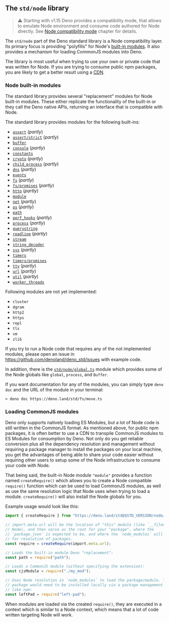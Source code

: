 ## The `std/node` library

> ⚠️ Starting with v1.15 Deno provides a compatibility mode, that allows to
> emulate Node environment and consume code authored for Node directly. See
> [Node compatibility mode](./compatibility_mode.md) chapter for details.

The `std/node` part of the Deno standard library is a Node compatibility layer.
Its primary focus is providing "polyfills" for Node's
[built-in modules](https://github.com/denoland/deno_std/tree/main/node#supported-builtins).
It also provides a mechanism for loading CommonJS modules into Deno.

The library is most useful when trying to use your own or private code that was
written for Node. If you are trying to consume public npm packages, you are
likely to get a better result using a [CDN](./cdns.md).

### Node built-in modules

The standard library provides several "replacement" modules for Node built-in
modules. These either replicate the functionality of the built-in or they call
the Deno native APIs, returning an interface that is compatible with Node.

The standard library provides modules for the following built-ins:

- [`assert`](https://doc.deno.land/https://deno.land/std/node/assert.ts)
  (_partly_)
- [`assert/strict`](https://doc.deno.land/https://deno.land/std/node/assert/strict.ts)
  (_partly_)
- [`buffer`](https://doc.deno.land/https://deno.land/std/node/buffer.ts)
- [`console`](https://doc.deno.land/https://deno.land/std/node/console.ts)
  (_partly_)
- [`constants`](https://doc.deno.land/https://deno.land/std/node/constants.ts)
- [`crypto`](https://doc.deno.land/https://deno.land/std/node/crypto.ts)
  (_partly_)
- [`child_process`](https://doc.deno.land/https://deno.land/std/node/child_process.ts)
  (_partly_)
- [`dns`](https://doc.deno.land/https://deno.land/std/node/dns.ts) (_partly_)
- [`events`](https://doc.deno.land/https://deno.land/std/node/events.ts)
- [`fs`](https://doc.deno.land/https://deno.land/std/node/fs.ts) (_partly_)
- [`fs/promises`](https://doc.deno.land/https://deno.land/std/node/fs/promises.ts)
  (_partly_)
- [`http`](https://doc.deno.land/https://deno.land/std/node/http.ts) (_partly_)
- [`module`](https://doc.deno.land/https://deno.land/std/node/module.ts)
- [`net`](https://doc.deno.land/https://deno.land/std/node/net.ts) (_partly_)
- [`os`](https://doc.deno.land/https://deno.land/std/node/os.ts) (_partly_)
- [`path`](https://doc.deno.land/https://deno.land/std/node/path.ts)
- [`perf_hooks`](https://doc.deno.land/https://deno.land/std/node/perf_hooks.ts)
  (_partly_)
- [`process`](https://doc.deno.land/https://deno.land/std/node/process.ts)
  (_partly_)
- [`querystring`](https://doc.deno.land/https://deno.land/std/node/querystring.ts)
- [`readline`](https://doc.deno.land/https://deno.land/std/node/readline.ts)
  (_partly_)
- [`stream`](https://doc.deno.land/https://deno.land/std/node/stream.ts)
- [`string_decoder`](https://doc.deno.land/https://deno.land/std/node/string_decoder.ts)
- [`sys`](https://doc.deno.land/https://deno.land/std/node/sys.ts) (_partly_)
- [`timers`](https://doc.deno.land/https://deno.land/std/node/timers.ts)
- [`timers/promises`](https://doc.deno.land/https://deno.land/std/node/timers/promises.ts)
- [`tty`](https://doc.deno.land/https://deno.land/std/node/tty.ts) (_partly_)
- [`url`](https://doc.deno.land/https://deno.land/std/node/url.ts) (_partly_)
- [`util`](https://doc.deno.land/https://deno.land/std/node/util.ts) (_partly_)
- [`worker_threads`](https://doc.deno.land/https://deno.land/std/node/worker_threads.ts)

Following modules are not yet implemented:

- `cluster`
- `dgram`
- `http2`
- `https`
- `repl`
- `tls`
- `vm`
- `zlib`

If you try to run a Node code that requires any of the not implemented modules,
please open an issue in https://github.com/denoland/deno_std/issues with example
code.

In addition, there is the
[`std/node/global.ts`](https://doc.deno.land/https://deno.land/std/node/global.ts)
module which provides some of the Node globals like `global`, `process`, and
`Buffer`.

If you want documentation for any of the modules, you can simply type `deno doc`
and the URL of the module in your terminal:

```
> deno doc https://deno.land/std/fs/move.ts
```

### Loading CommonJS modules

Deno only supports natively loading ES Modules, but a lot of Node code is still
written in the CommonJS format. As mentioned above, for public npm packages, it
is often better to use a CDN to transpile CommonJS modules to ES Modules for
consumption by Deno. Not only do you get reliable conversion plus all the
dependency resolution and management without requiring a package manager to
install the packages on your local machine, you get the advantages of being able
to share your code easier without requiring other users to setup some of the
Node infrastructure to consume your code with Node.

That being said, the built-in Node module `"module"` provides a function named
`createRequire()` which allows you to create a Node compatible `require()`
function which can be used to load CommonJS modules, as well as use the same
resolution logic that Node uses when trying to load a module. `createRequire()`
will also install the Node globals for you.

Example usage would look like this:

```ts
import { createRequire } from "https://deno.land/std@$STD_VERSION/node/module.ts";

// import.meta.url will be the location of "this" module (like `__filename` in
// Node), and then serve as the root for your "package", where the
// `package.json` is expected to be, and where the `node_modules` will be used
// for resolution of packages.
const require = createRequire(import.meta.url);

// Loads the built-in module Deno "replacement":
const path = require("path");

// Loads a CommonJS module (without specifying the extension):
const cjsModule = require("./my_mod");

// Uses Node resolution in `node_modules` to load the package/module. The
// package would need to be installed locally via a package management tool
// like npm:
const leftPad = require("left-pad");
```

When modules are loaded via the created `require()`, they are executed in a
context which is similar to a Node context, which means that a lot of code
written targeting Node will work.
